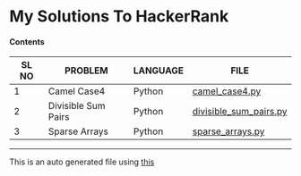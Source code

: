 # My Solutions To HackerRank 
#### Contents 
|SL NO                                           |PROBLEM                                         |LANGUAGE                                        |FILE                                            |
|------------------------------------------------|------------------------------------------------|------------------------------------------------|------------------------------------------------|
|1                                               |Camel Case4                                     |Python                                          |[camel_case4.py](camel_case4.py)                |
|2                                               |Divisible Sum Pairs                             |Python                                          |[divisible_sum_pairs.py](divisible_sum_pairs.py)|
|3                                               |Sparse Arrays                                   |Python                                          |[sparse_arrays.py](sparse_arrays.py)            |

***
This is an auto generated file using [this](repo_utils/table_maker.py)
